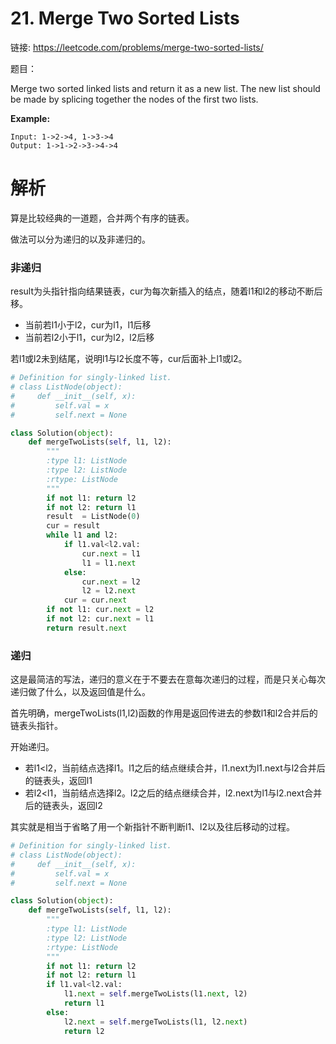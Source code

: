 # 21. Merge Two Sorted Lists

链接: https://leetcode.com/problems/merge-two-sorted-lists/

题目：

Merge two sorted linked lists and return it as a new list. The new list should be made by splicing together the nodes of the first two lists.

**Example:**

```
Input: 1->2->4, 1->3->4
Output: 1->1->2->3->4->4
```

# 解析

算是比较经典的一道题，合并两个有序的链表。

做法可以分为递归的以及非递归的。

### 非递归

result为头指针指向结果链表，cur为每次新插入的结点，随着l1和l2的移动不断后移。

* 当前若l1小于l2，cur为l1，l1后移
* 当前若l2小于l1，cur为l2，l2后移

若l1或l2未到结尾，说明l1与l2长度不等，cur后面补上l1或l2。

```python
# Definition for singly-linked list.
# class ListNode(object):
#     def __init__(self, x):
#         self.val = x
#         self.next = None

class Solution(object):
    def mergeTwoLists(self, l1, l2):
        """
        :type l1: ListNode
        :type l2: ListNode
        :rtype: ListNode
        """
        if not l1: return l2
        if not l2: return l1
        result  = ListNode(0)
        cur = result
        while l1 and l2:
            if l1.val<l2.val:
                cur.next = l1
                l1 = l1.next
            else:
                cur.next = l2
                l2 = l2.next
            cur = cur.next
        if not l1: cur.next = l2
        if not l2: cur.next = l1
        return result.next
```

### 递归

这是最简洁的写法，递归的意义在于不要去在意每次递归的过程，而是只关心每次递归做了什么，以及返回值是什么。

首先明确，mergeTwoLists(l1,l2)函数的作用是返回传进去的参数l1和l2合并后的链表头指针。

开始递归。

* 若l1<l2，当前结点选择l1。l1之后的结点继续合并，l1.next为l1.next与l2合并后的链表头，返回l1
* 若l2<l1，当前结点选择l2。l2之后的结点继续合并，l2.next为l1与l2.next合并后的链表头，返回l2

其实就是相当于省略了用一个新指针不断判断l1、l2以及往后移动的过程。

```python
# Definition for singly-linked list.
# class ListNode(object):
#     def __init__(self, x):
#         self.val = x
#         self.next = None

class Solution(object):
    def mergeTwoLists(self, l1, l2):
        """
        :type l1: ListNode
        :type l2: ListNode
        :rtype: ListNode
        """
        if not l1: return l2
        if not l2: return l1
        if l1.val<l2.val:
            l1.next = self.mergeTwoLists(l1.next, l2)
            return l1
        else:
            l2.next = self.mergeTwoLists(l1, l2.next)
            return l2
```

